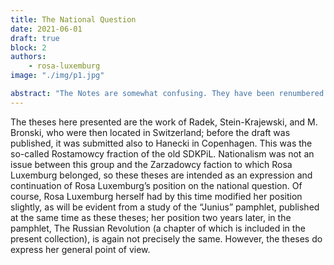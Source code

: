 ```yaml
---
title: The National Question
date: 2021-06-01
draft: true
block: 2
authors: 
    - rosa-luxemburg
image: "./img/p1.jpg"

abstract: "The Notes are somewhat confusing. They have been renumbered and those that were by Rosa Luxemburg or her publisher attributed while the others are by the editor Horace B. Davis in the Monthly Review edition."
---
```


The theses here presented are the work of Radek, Stein-Krajewski, and M. Bronski, who were then located in Switzerland; before the draft was published, it was submitted also to Hanecki in Copenhagen. This was the so-called Rostamowcy fraction of the old SDKPiL. Nationalism was not an issue between this group and the Zarzadowcy faction to which Rosa Luxemburg belonged, so these theses are intended as an expression and continuation of Rosa Luxemburg’s position on the national question. Of course, Rosa Luxemburg herself had by this time modified her position slightly, as will be evident from a study of the “Junius” pamphlet, published at the same time as these theses; her position two years later, in the pamphlet, The Russian Revolution (a chapter of which is included in the present collection), is again not precisely the same. However, the theses do express her general point of view.